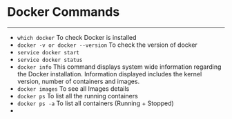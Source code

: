 # Docker Commands
---

- `which docker` To check Docker is installed
- `docker -v or docker --version` To check the version of docker
- `service docker start` 
- `service docker status`
- `docker info` This command displays system wide information regarding the Docker installation. Information displayed includes the kernel version, number of containers and images.
- `docker images` To see all Images details
- `docker ps` To list all the running containers
- `docker ps -a` To list all containers (Running + Stopped)
- 
